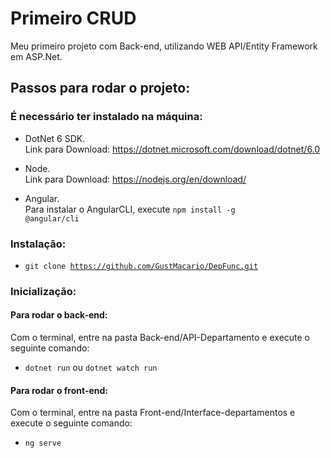 # Primeiro CRUD

Meu primeiro projeto com Back-end, utilizando WEB API/Entity Framework em ASP.Net.

## Passos para rodar o projeto:


### É necessário ter instalado na máquina: 
* DotNet 6 SDK.\
Link para Download: https://dotnet.microsoft.com/download/dotnet/6.0

* Node.\
Link para Download: https://nodejs.org/en/download/

* Angular.\
Para instalar o AngularCLI, execute <code>npm install -g @angular/cli</code>


### Instalação:
* <code>git clone https://github.com/GustMacario/DepFunc.git</code>

### Inicialização:
#### Para rodar o back-end:
Com o terminal, entre na pasta Back-end/API-Departamento e execute o seguinte comando: 
* <code>dotnet run</code> ou <code>dotnet watch run</code>

#### Para rodar o front-end:
Com o terminal, entre na pasta Front-end/Interface-departamentos e execute o seguinte comando:
* <code>ng serve</code>
